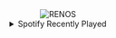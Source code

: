 <div align="center">
<picture>
    <source media="(prefers-color-scheme: dark)" srcset="https://i.ibb.co/DDTfpR2/output-gif.gif">
    <source media="(prefers-color-scheme: light)" srcset="https://i.ibb.co/DDTfpR2/output-gif.gif">
    <img alt="RENOS" src="https://i.ibb.co/DDTfpR2/output-gif.gif">
</picture>
<details>
<summary>Spotify Recently Played</summary>
<img src="https://spotify-recently-played-readme.vercel.app/api?user=31d6d6zerc5ct6kck32na2ozsqf4&unique=1&width=400" alt="Spotify" />
</details>
</div>

<!-- Image deletion URL: https://ibb.co/3yQmzCZ/19e2117c3aae3ae9606439ea00569186 -->